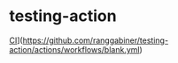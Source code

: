 # testing-action

[CI](https://github.com/ranggabiner/testing-action/actions/workflows/blank.yml/badge.svg)](https://github.com/ranggabiner/testing-action/actions/workflows/blank.yml)
